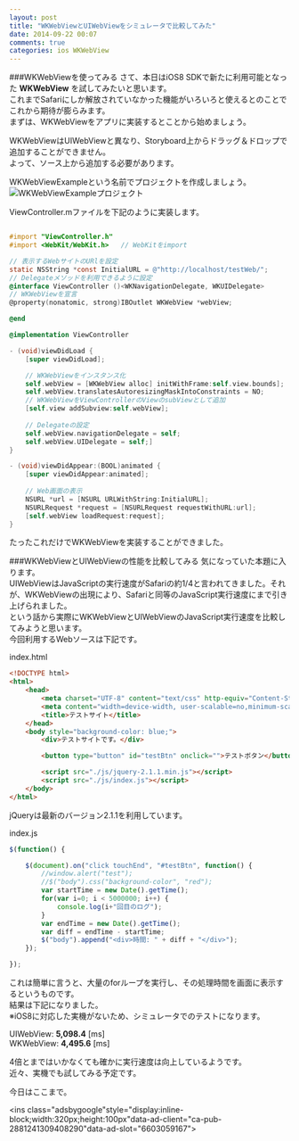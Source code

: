 ```yaml
---
layout: post
title: "WKWebViewとUIWebViewをシミュレータで比較してみた"
date: 2014-09-22 00:07
comments: true
categories: ios WKWebView
---
```


###WKWebViewを使ってみる
さて、本日はiOS8 SDKで新たに利用可能となった **WKWebView** を試してみたいと思います。  
これまでSafariにしか解放されていなかった機能がいろいろと使えるとのことでこれから期待が膨らみます。  
まずは、WKWebViewをアプリに実装するとことから始めましょう。  

WKWebViewはUIWebViewと異なり、Storyboard上からドラッグ＆ドロップで追加することができません。  
よって、ソース上から追加する必要があります。  

WKWebViewExampleという名前でプロジェクトを作成しましょう。  
![WKWebViewExampleプロジェクト](/images/wkwebview1.png)  

<!--more-->

ViewController.mファイルを下記のように実装します。  

```objective-c

#import "ViewController.h"
#import <WebKit/WebKit.h>	// WebKitをimport

// 表示するWebサイトのURlを設定
static NSString *const InitialURL = @"http://localhost/testWeb/";
// Delegateメソッドを利用できるように設定
@interface ViewController ()<WKNavigationDelegate, WKUIDelegate>
// WKWebViewを宣言
@property(nonatomic, strong)IBOutlet WKWebView *webView;

@end

@implementation ViewController

- (void)viewDidLoad {
	[super viewDidLoad];

	// WKWebViewをインスタンス化
	self.webView = [WKWebView alloc] initWithFrame:self.view.bounds];
	self.webView.translatesAutoresizingMaskIntoConstraints = NO;
	// WKWebViewをViewControllerのViewのsubViewとして追加
	[self.view addSubview:self.webView];
	
	// Delegateの設定
	self.webView.navigationDelegate = self;
	self.webView.UIDelegate = self;]
}

- (void)viewDidAppear:(BOOL)animated {
	[super viewDidAppear:animated];
	
	// Web画面の表示
	NSURL *url = [NSURL URLWithString:InitialURL];
	NSURLRequest *request = [NSURLRequest requestWithURL:url];
	[self.webView loadRequest:request];
}

```

たったこれだけでWKWebViewを実装することができました。  

###WKWebViewとUIWebViewの性能を比較してみる
気になっていた本題に入ります。  
UIWebViewはJavaScriptの実行速度がSafariの約1/4と言われてきました。それが、WKWebViewの出現により、Safariと同等のJavaScript実行速度にまで引き上げられました。  
という話から実際にWKWebViewとUIWebViewのJavaScript実行速度を比較してみようと思います。  
今回利用するWebソースは下記です。  

index.html  
```html
<!DOCTYPE html>
<html>
	<head>
		<meta charset="UTF-8" content="text/css" http-equiv="Content-Style-Type" />
		<meta content="width=device-width, user-scalable=no,minimum-scale=0.5, maximum-scale=1.0" name="viewport" />
		<title>テストサイト</title>
	</head>
	<body style="background-color: blue;">
		<div>テストサイトです。</div>

		<button type="button" id="testBtn" onclick="">テストボタン</button>

		<script src="./js/jquery-2.1.1.min.js"></script>
		<script src="./js/index.js"></script>
	</body>
</html>

```

jQueryは最新のバージョン2.1.1を利用しています。  

index.js  
```javascript
$(function() {

	$(document).on("click touchEnd", "#testBtn", function() {
		//window.alert("test");
		//$("body").css("background-color", "red");
		var startTime = new Date().getTime();
		for(var i=0; i < 5000000; i++) {
			console.log(i+"回目のログ");
		}
		var endTime = new Date().getTime();
		var diff = endTime - startTime;
		$("body").append("<div>時間: " + diff + "</div>");
	});

});

```

これは簡単に言うと、大量のforループを実行し、その処理時間を画面に表示するというものです。  
結果は下記になりました。  
※iOS8に対応した実機がないため、シミュレータでのテストになります。  

UIWebView: **5,098.4** [ms]  
WKWebView: **4,495.6** [ms]  

4倍とまではいかなくても確かに実行速度は向上しているようです。  
近々、実機でも試してみる予定です。  

今日はここまで。  

<script async src="//pagead2.googlesyndication.com/pagead/js/adsbygoogle.js"></script>
<ins class="adsbygoogle"style="display:inline-block;width:320px;height:100px"data-ad-client="ca-pub-2881241309408290"data-ad-slot="6603059167"></ins>
<script>
(adsbygoogle = window.adsbygoogle || []).push({});
</script>

